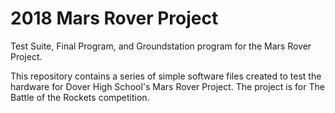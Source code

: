 # 2018 Mars Rover Project
Test Suite, Final Program, and Groundstation program for the Mars Rover Project.

This repository contains a series of simple software files created to test the hardware for Dover High School's Mars Rover Project.
The project is for The Battle of the Rockets competition.
